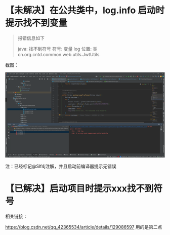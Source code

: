 # 【未解决】在公共类中，log.info 启动时提示找不到变量

> 报错信息如下
>
> java: 找不到符号
>   符号:   变量 log
>   位置: 类 cn.org.cntd.common.web.utils.JwtUtils

截图：

<img src="imgs/image-20230719143135003.png" alt="image-20230719143135003" style="zoom:50%;" />

注：已经标记@Slf4j注解，并且启动前编译器提示无错误

# 【已解决】启动项目时提示xxx找不到符号

相关链接：

https://blog.csdn.net/qq_42365534/article/details/129086597		用的是第二点

